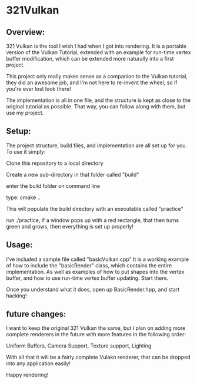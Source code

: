 # 321Vulkan

## Overview:

321 Vulkan is the tool I wish I had when I got into rendering. It is a portable version of the Vulkan Tutorial, extended with an example for run-time vertex buffer modification, which can be extended more naturally into a first project. 

This project only really makes sense as a companion to the Vulkan tutorial, they did an awesome job, and I'm not here to re-invent the wheel, so if you're ever lost look there! 

The implementation is all in one file, and the structure is kept as close to the original tutorial as possible. That way, you can follow along with them, but use my project. 





## Setup:

The project structure, build files, and implementation are all set up for you. To use it simply:

Clone this repository to a local directory

Create a new sub-directory in that folder called "build"

enter the build folder on command line

type: 
cmake ..

This will populate the build directory with an executable called "practice"

run ./practice, if a window pops up with a red rectangle, that then turns green and grows, then everything is set up properly! 

## Usage:
I've included a sample file called "basicVulkan.cpp" 
It is a working example of how to include the "basicRender" class, which contains the entire implementation. As well as examples of how to put shapes into the vertex buffer, and how to use run-time vertex buffer updating. 
Start there. 

Once you understand what it does, open up BasicRender.hpp, and start hacking! 


## future changes:

I want to keep the original 321 Vulkan the same, but I plan on adding more complete renderers in the future with more features in the following order:

Uniform Buffers, 
Camera Support, 
Texture support, 
Lighting

With all that it will be a fairly complete Vulakn renderer, that can be dropped into any application easily! 

Happy rendering! 




